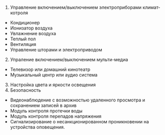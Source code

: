 1. Управление включением/выключением электроприборами климат-котроля
  *  Кондиционер
  *  Ионизатор воздуха
  *  Увлажнение воздуха
  *  Теплый пол
  *  Вентиляция
  *  Управление шторами и электроприводом
2. Упраление включением/выключением мульти-медиа
  *  Телевизор или домашний кинотеатр
  *  Музыкальный центр или аудио система
3. Настройка цвета и яркости освещения
4. Безопасность
  *  Видеонаблюдение с возможностью удаленного просмотра и сохранением записей в архив
  *  Модуль контроля протечки воды
  *  Модуль контроля перепадов напряжения
  *  Сигнализирование о несанкционированном проникновении на устройства оповещения.

